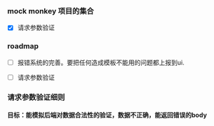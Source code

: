 ### mock monkey 项目的集合
- [x] 请求参数验证

### roadmap
 - [ ] 报错系统的完善。要把任何造成模板不能用的问题都上报到ui.
- [ ] 请求参数验证



### 请求参数验证细则
#### 目标：能模拟后端对数据合法性的验证，数据不正确，能返回错误的body
